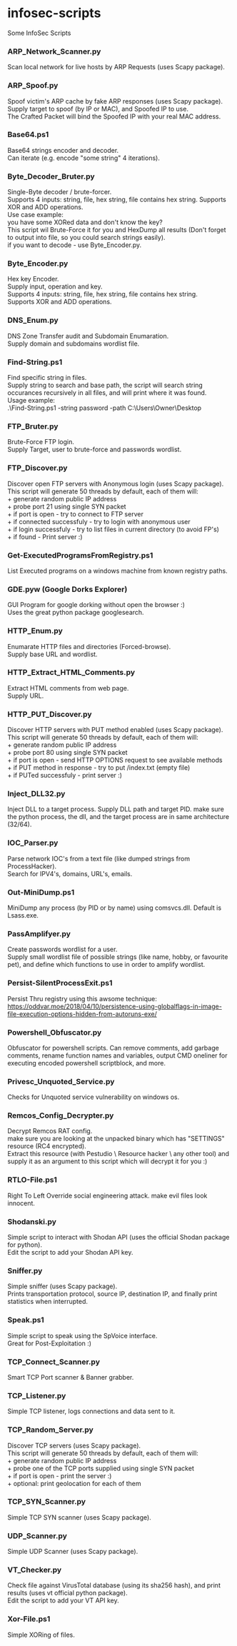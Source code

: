 # infosec-scripts
Some InfoSec Scripts

### ARP_Network_Scanner.py

Scan local network for live hosts by ARP Requests (uses Scapy package).


### ARP_Spoof.py

Spoof victim's ARP cache by fake ARP responses (uses Scapy package).  
Supply target to spoof (by IP or MAC), and Spoofed IP to use.  
The Crafted Packet will bind the Spoofed IP with your real MAC address.


### Base64.ps1

Base64 strings encoder and decoder.  
Can iterate (e.g. encode "some string" 4 iterations).


### Byte_Decoder_Bruter.py

Single-Byte decoder / brute-forcer.  
Supports 4 inputs: string, file, hex string, file contains hex string.
Supports XOR and ADD operations.  
Use case example:  
you have some XORed data and don't know the key?  
This script wil Brute-Force it for you and HexDump all results (Don't forget to output into file, so you could search strings easily).  
if you want to decode - use Byte_Encoder.py.  

 
### Byte_Encoder.py

Hex key Encoder.  
Supply input, operation and key.  
Supports 4 inputs: string, file, hex string, file contains hex string.  
Supports XOR and ADD operations.


### DNS_Enum.py

DNS Zone Transfer audit and Subdomain Enumaration.  
Supply domain and subdomains wordlist file.



### Find-String.ps1

Find specific string in files.  
Supply string to search and base path, the script will search string occurances recursively in all files, and will print where it was found.  
Usage example:  
.\Find-String.ps1 -string password -path C:\Users\Owner\Desktop



### FTP_Bruter.py

Brute-Force FTP login.  
Supply Target, user to brute-force and passwords wordlist.  



### FTP_Discover.py

Discover open FTP servers with Anonymous login (uses Scapy package).  
This script will generate 50 threads by default, each of them will:  
	+ generate random public IP address	  
	+ probe port 21 using single SYN packet  
	+ if port is open - try to connect to FTP server  
	+ if connected successfuly - try to login with anonymous user  
	+ if login successfuly - try to list files in current directory (to avoid FP's)  
	+ if found - Print server :)
	


### Get-ExecutedProgramsFromRegistry.ps1

List Executed programs on a windows machine from known registry paths.



### GDE.pyw (Google Dorks Explorer)

GUI Program for google dorking without open the browser :)  
Uses the great python package googlesearch.


### HTTP_Enum.py

Enumarate HTTP files and directories (Forced-browse).  
Supply base URL and wordlist.


### HTTP_Extract_HTML_Comments.py

Extract HTML comments from web page.  
Supply URL.


### HTTP_PUT_Discover.py

Discover HTTP servers with PUT method enabled (uses Scapy package).  
This script will generate 50 threads by default, each of them will:  
	+ generate random public IP address  	
	+ probe port 80 using single SYN packet  
	+ if port is open - send HTTP OPTIONS request to see available methods  
	+ if PUT method in response - try to put /index.txt (empty file)  
	+ if PUTed successfuly - print server :)
	

### Inject_DLL32.py

Inject DLL to a target process. 
Supply DLL path and target PID.
make sure the python process, the dll, and the target process are in same architecture (32/64).


### IOC_Parser.py

Parse network IOC's from a text file (like dumped strings from ProcessHacker).  
Search for IPV4's, domains, URL's, emails.


### Out-MiniDump.ps1

MiniDump any process (by PID or by name) using comsvcs.dll.
Default is Lsass.exe.


### PassAmplifyer.py

Create passwords wordlist for a user.  
Supply small wordlist file of possible strings (like name, hobby, or favourite pet), and define which functions to use in order to amplify wordlist.


### Persist-SilentProcessExit.ps1

Persist Thru registry using this awsome technique: https://oddvar.moe/2018/04/10/persistence-using-globalflags-in-image-file-execution-options-hidden-from-autoruns-exe/


### Powershell_Obfuscator.py

Obfuscator for powershell scripts.
Can remove comments, add garbage comments, rename function names and variables, output CMD oneliner for executing encoded powershell scriptblock, and more.


### Privesc_Unquoted_Service.py

Checks for Unquoted service vulnerability on windows os.


### Remcos_Config_Decrypter.py

Decrypt Remcos RAT config.  
make sure you are looking at the unpacked binary which has "SETTINGS" resource (RC4 encrypted).  
Extract this resource (with Pestudio \ Resource hacker \ any other tool) and supply it as an argument to this script which will decrypt it for you :)


### RTLO-File.ps1

Right To Left Override social engineering attack. make evil files look innocent.


### Shodanski.py

Simple script to interact with Shodan API (uses the official Shodan package for python).  
Edit the script to add your Shodan API key.


### Sniffer.py

Simple sniffer (uses Scapy package).  
Prints transportation protocol, source IP, destination IP, and finally print statistics when interrupted.  


### Speak.ps1
 
Simple script to speak using the SpVoice interface.  
Great for Post-Exploitation :)


### TCP_Connect_Scanner.py

Smart TCP Port scanner & Banner grabber.


### TCP_Listener.py

Simple TCP listener, logs connections and data sent to it.


### TCP_Random_Server.py

Discover TCP servers (uses Scapy package).  
This script will generate 50 threads by default, each of them will:  
	+ generate random public IP address  	
	+ probe one of the TCP ports supplied using single SYN packet  
	+ if port is open - print the server :)  
	+ optional: print geolocation for each of them  
 

### TCP_SYN_Scanner.py
 
Simple TCP SYN scanner (uses Scapy package).  


### UDP_Scanner.py

Simple UDP Scanner (uses Scapy package).


### VT_Checker.py

Check file against VirusTotal database (using its sha256 hash), and print results (uses vt official python package).  
Edit the script to add your VT API key.
 
 
### Xor-File.ps1

Simple XORing of files.
 







